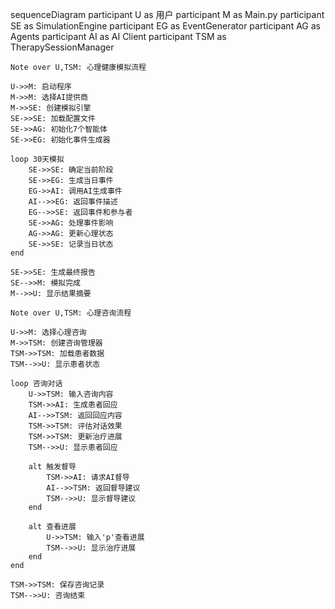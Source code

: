 sequenceDiagram
    participant U as 用户
    participant M as Main.py
    participant SE as SimulationEngine
    participant EG as EventGenerator
    participant AG as Agents
    participant AI as AI Client
    participant TSM as TherapySessionManager
    
    Note over U,TSM: 心理健康模拟流程
    
    U->>M: 启动程序
    M->>M: 选择AI提供商
    M->>SE: 创建模拟引擎
    SE->>SE: 加载配置文件
    SE->>AG: 初始化7个智能体
    SE->>EG: 初始化事件生成器
    
    loop 30天模拟
        SE->>SE: 确定当前阶段
        SE->>EG: 生成当日事件
        EG->>AI: 调用AI生成事件
        AI-->>EG: 返回事件描述
        EG-->>SE: 返回事件和参与者
        SE->>AG: 处理事件影响
        AG->>AG: 更新心理状态
        SE->>SE: 记录当日状态
    end
    
    SE->>SE: 生成最终报告
    SE-->>M: 模拟完成
    M-->>U: 显示结果摘要
    
    Note over U,TSM: 心理咨询流程
    
    U->>M: 选择心理咨询
    M->>TSM: 创建咨询管理器
    TSM->>TSM: 加载患者数据
    TSM-->>U: 显示患者状态
    
    loop 咨询对话
        U->>TSM: 输入咨询内容
        TSM->>AI: 生成患者回应
        AI-->>TSM: 返回回应内容
        TSM->>TSM: 评估对话效果
        TSM->>TSM: 更新治疗进展
        TSM-->>U: 显示患者回应
        
        alt 触发督导
            TSM->>AI: 请求AI督导
            AI-->>TSM: 返回督导建议
            TSM-->>U: 显示督导建议
        end
        
        alt 查看进展
            U->>TSM: 输入'p'查看进展
            TSM-->>U: 显示治疗进展
        end
    end
    
    TSM->>TSM: 保存咨询记录
    TSM-->>U: 咨询结束